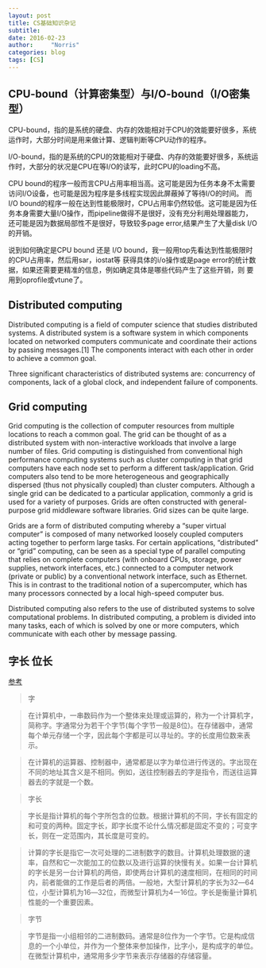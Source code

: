 ```yaml
---
layout: post
title: CS基础知识杂记
subtitle: 
date: 2016-02-23
author:     "Norris"
categories: blog
tags: [CS]
---
```


## CPU-bound（计算密集型）与I/O-bound（I/O密集型）

CPU-bound，指的是系统的硬盘、内存的效能相对于CPU的效能要好很多，系统运作时，大部分时间是用来做计算、逻辑判断等CPU动作的程序。

I/O-bound，指的是系统的CPU的效能相对于硬盘、内存的效能要好很多，系统运作时，大部分的状况是CPU在等I/O的读写，此时CPU的loading不高。

CPU bound的程序一般而言CPU占用率相当高。这可能是因为任务本身不太需要访问I/O设备，也可能是因为程序是多线程实现因此屏蔽掉了等待I/O的时间。
而I/O bound的程序一般在达到性能极限时，CPU占用率仍然较低。这可能是因为任务本身需要大量I/O操作，而pipeline做得不是很好，没有充分利用处理器能力，还可能是因为数据局部性不是很好，导致较多page error,结果产生了大量disk I/O的开销。

说到如何确定是CPU bound 还是 I/O bound，我一般用top先看达到性能极限时的CPU占用率，然后用sar，iostat等
获得具体的i/o操作或是page error的统计数据，如果还需要更精准的信息，例如确定具体是哪些代码产生了这些开销，则
要用到oprofile或vtune了。

## Distributed computing

Distributed computing is a field of computer science that studies distributed systems. A distributed system is a software system in which components located on networked computers communicate and coordinate their actions by passing messages.[1] The components interact with each other in order to achieve a common goal. 

Three significant characteristics of distributed systems are: concurrency of components, lack of a global clock, and independent failure of components.

## Grid computing

Grid computing is the collection of computer resources from multiple locations to reach a common goal. The grid can be thought of as a distributed system with non-interactive workloads that involve a large number of files. Grid computing is distinguished from conventional high performance computing systems such as cluster computing in that grid computers have each node set to perform a different task/application. Grid computers also tend to be more heterogeneous and geographically dispersed (thus not physically coupled) than cluster computers. Although a single grid can be dedicated to a particular application, commonly a grid is used for a variety of purposes. Grids are often constructed with general-purpose grid middleware software libraries. Grid sizes can be quite large.

Grids are a form of distributed computing whereby a “super virtual computer” is composed of many networked loosely coupled computers acting together to perform large tasks. For certain applications, “distributed” or “grid” computing, can be seen as a special type of parallel computing that relies on complete computers (with onboard CPUs, storage, power supplies, network interfaces, etc.) connected to a computer network (private or public) by a conventional network interface, such as Ethernet. This is in contrast to the traditional notion of a supercomputer, which has many processors connected by a local high-speed computer bus.

Distributed computing also refers to the use of distributed systems to solve computational problems. In distributed computing, a problem is divided into many tasks, each of which is solved by one or more computers, which communicate with each other by message passing.

## 字长 位长

[参考](http://baike.baidu.com/link?url=dGBlpa1uWtWKLICOPRAj4SASw9F8OscKG6gtj37zA9iNCKb9PhAAKkSzMPbRuDOmqP0bEhFvOf1WE71NGqEsVq)

> 字

>在计算机中，一串数码作为一个整体来处理或运算的，称为一个计算机字，简称字。字通常分为若干个字节(每个字节一般是8位)。在存储器中，通常每个单元存储一个字，因此每个字都是可以寻址的。字的长度用位数来表示。

>在计算机的运算器、控制器中，通常都是以字为单位进行传送的。字出现在不同的地址其含义是不相同。例如，送往控制器去的字是指令，而送往运算器去的字就是一个数。

> 字长

>字长是指计算机的每个字所包含的位数。根据计算机的不同，字长有固定的和可变的两种。固定字长，即字长度不论什么情况都是固定不变的；可变字长，则在一定范围内，其长度是可变的。

>计算的字长是指它一次可处理的二进制数字的数目。计算机处理数据的速率，自然和它一次能加工的位数以及进行运算的快慢有关。如果一台计算机的字长是另一台计算机的两倍，即使两台计算机的速度相同，在相同的时间内，前者能做的工作是后者的两倍。一般地，大型计算机的字长为32―64位，小型计算机为16―32位，而微型计算机为4一16位。字长是衡量计算机性能的一个重要因素。

>字节

>字节是指一小组相邻的二进制数码。通常是8位作为一个字节。它是构成信息的一个小单位，并作为一个整体来参加操作，比字小，是构成字的单位。在微型计算机中，通常用多少字节来表示存储器的存储容量。
